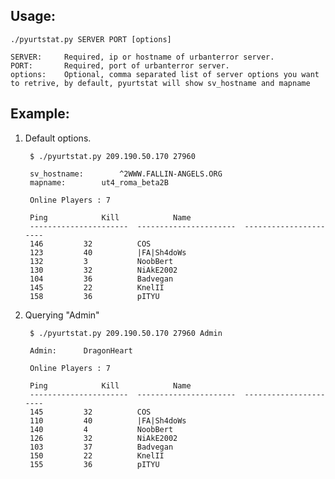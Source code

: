 ## Usage:

`./pyurtstat.py SERVER PORT [options]`

    SERVER:		Required, ip or hostname of urbanterror server.
    PORT:		Required, port of urbanterror server.
    options:	Optional, comma separated list of server options you want to retrive, by default, pyurtstat will show sv_hostname and mapname


## Example:

1. Default options.


        $ ./pyurtstat.py 209.190.50.170 27960

        sv_hostname:		^2WWW.FALLIN-ANGELS.ORG
        mapname:		ut4_roma_beta2B

        Online Players : 7

        Ping			Kill			Name
        ----------------------  ----------------------  ----------------------
        146			32			COS
        123			40			|FA|Sh4doWs
        132			3			NoobBert
        130			32			NiAkE2002
        104			36			Badvegan
        145			22			KnelII
        158			36			pITYU

2. Querying "Admin"


        $ ./pyurtstat.py 209.190.50.170 27960 Admin

        Admin:		DragonHeart

        Online Players : 7

        Ping			Kill			Name
        ----------------------  ----------------------  ----------------------
        145			32			COS
        110			40			|FA|Sh4doWs
        140			4			NoobBert
        126			32			NiAkE2002
        103			37			Badvegan
        150			22			KnelII
        155			36			pITYU
